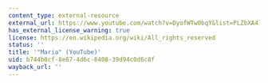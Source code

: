```yaml
---
content_type: external-resource
external_url: https://www.youtube.com/watch?v=DyofWTw0bqY&list=PLZbXA4lyCtqp-33LBje4s0-RdLmhLp9yj&index=4&t=0s
has_external_license_warning: true
license: https://en.wikipedia.org/wiki/All_rights_reserved
status: ''
title: '"Maria" (YouTube)'
uid: b744b0cf-8e87-4d6c-8408-39d94c0d6c8f
wayback_url: ''
---
```

